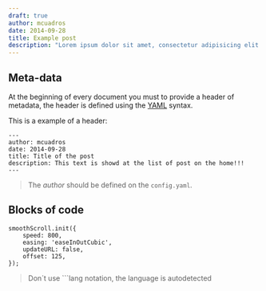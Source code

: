 ```yaml
---
draft: true
author: mcuadros
date: 2014-09-28
title: Example post
description: "Lorem ipsum dolor sit amet, consectetur adipisicing elit. Earum similique, ipsum officia amet blanditiis provident ratione nihil ipsam dolorem repellat."
---
```



## Meta-data
At the beginning of every document you must to provide a header of metadata, the header is defined using the [YAML](https://es.wikipedia.org/wiki/YAML) syntax.

This is a example of a header:
```
---
author: mcuadros
date: 2014-09-28
title: Title of the post
description: This text is showd at the list of post on the home!!!
---
```

> The *author* should be defined on the `config.yaml`.






## Blocks of code

```
smoothScroll.init({
    speed: 800,
    easing: 'easeInOutCubic',
    updateURL: false,
    offset: 125,
});
```

> Don´t use ```lang notation, the language is autodetected
